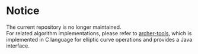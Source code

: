 # Notice
The current repository is no longer maintained.   
For related algorithm implementations, please refer to [archer-tools](https://github.com/Archerxy/archer-tools/blob/main/README.md#digital-signatures), which is implemented in C language for elliptic curve operations and provides a Java interface.
